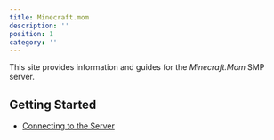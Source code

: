 ```yaml
---
title: Minecraft.mom
description: ''
position: 1
category: ''
---
```


This site provides information and guides for the *Minecraft.Mom* SMP server.

## Getting Started
- [Connecting to the Server](/connecting)
